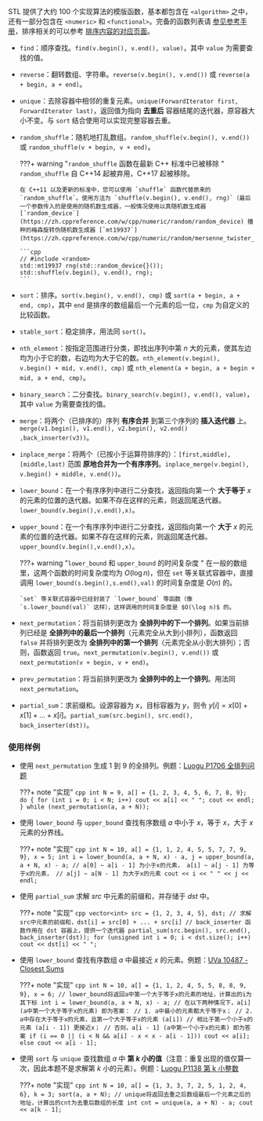 STL 提供了大约 100 个实现算法的模版函数，基本都包含在 `<algorithm>` 之中，还有一部分包含在 `<numeric>` 和 `<functional>`。完备的函数列表请 [参见参考手册](https://zh.cppreference.com/w/cpp/algorithm)，排序相关的可以参考 [排序内容的对应页面](../../basic/stl-sort.md)。

-   `find`：顺序查找。`find(v.begin(), v.end(), value)`，其中 `value` 为需要查找的值。

-   `reverse`：翻转数组、字符串。`reverse(v.begin(), v.end())` 或 `reverse(a + begin, a + end)`。

-   `unique`：去除容器中相邻的重复元素。`unique(ForwardIterator first, ForwardIterator last)`，返回值为指向 **去重后** 容器结尾的迭代器，原容器大小不变。与 `sort` 结合使用可以实现完整容器去重。

-   `random_shuffle`：随机地打乱数组。`random_shuffle(v.begin(), v.end())` 或 `random_shuffle(v + begin, v + end)`。

    ???+ warning "`random_shuffle` 函数在最新 C++ 标准中已被移除 "
        `random_shuffle` 自 C++14 起被弃用，C++17 起被移除。
        
        在 C++11 以及更新的标准中，您可以使用 `shuffle` 函数代替原来的 `random_shuffle`。使用方法为 `shuffle(v.begin(), v.end(), rng)`（最后一个参数传入的是使用的随机数生成器，一般情况使用以真随机数生成器 [`random_device`](https://zh.cppreference.com/w/cpp/numeric/random/random_device) 播种的梅森旋转伪随机数生成器 [`mt19937`](https://zh.cppreference.com/w/cpp/numeric/random/mersenne_twister_engine)）。
        
        ```cpp
        // #include <random>
        std::mt19937 rng(std::random_device{}());
        std::shuffle(v.begin(), v.end(), rng);
        ```

-   `sort`：排序。`sort(v.begin(), v.end(), cmp)` 或 `sort(a + begin, a + end, cmp)`，其中 `end` 是排序的数组最后一个元素的后一位，`cmp` 为自定义的比较函数。

-   `stable_sort`：稳定排序，用法同 `sort()`。

-   `nth_element`：按指定范围进行分类，即找出序列中第 $n$ 大的元素，使其左边均为小于它的数，右边均为大于它的数。`nth_element(v.begin(), v.begin() + mid, v.end(), cmp)` 或 `nth_element(a + begin, a + begin + mid, a + end, cmp)`。

-   `binary_search`：二分查找。`binary_search(v.begin(), v.end(), value)`，其中 `value` 为需要查找的值。

-   `merge`：将两个（已排序的）序列 **有序合并** 到第三个序列的 **插入迭代器** 上。`merge(v1.begin(), v1.end(), v2.begin(), v2.end() ,back_inserter(v3))`。

-   `inplace_merge`：将两个（已按小于运算符排序的）：`[first,middle), [middle,last)` 范围 **原地合并为一个有序序列**。`inplace_merge(v.begin(), v.begin() + middle, v.end())`。

-   `lower_bound`：在一个有序序列中进行二分查找，返回指向第一个 **大于等于**  $x$ 的元素的位置的迭代器。如果不存在这样的元素，则返回尾迭代器。`lower_bound(v.begin(),v.end(),x)`。

-   `upper_bound`：在一个有序序列中进行二分查找，返回指向第一个 **大于**  $x$ 的元素的位置的迭代器。如果不存在这样的元素，则返回尾迭代器。`upper_bound(v.begin(),v.end(),x)`。

    ???+ warning "`lower_bound` 和 `upper_bound` 的时间复杂度 "
        在一般的数组里，这两个函数的时间复杂度均为 $O(\log n)$，但在 `set` 等关联式容器中，直接调用 `lower_bound(s.begin(),s.end(),val)` 的时间复杂度是 $O(n)$ 的。
        
        `set` 等关联式容器中已经封装了 `lower_bound` 等函数（像 `s.lower_bound(val)` 这样），这样调用的时间复杂度是 $O(\log n)$ 的。

-   `next_permutation`：将当前排列更改为 **全排列中的下一个排列**。如果当前排列已经是 **全排列中的最后一个排列**（元素完全从大到小排列），函数返回 `false` 并将排列更改为 **全排列中的第一个排列**（元素完全从小到大排列）；否则，函数返回 `true`。`next_permutation(v.begin(), v.end())` 或 `next_permutation(v + begin, v + end)`。

-   `prev_permutation`：将当前排列更改为 **全排列中的上一个排列**。用法同 `next_permutation`。

-   `partial_sum`：求前缀和。设源容器为 $x$，目标容器为 $y$，则令 $y[i]=x[0]+x[1]+\dots+x[i]$。`partial_sum(src.begin(), src.end(), back_inserter(dst))`。

### 使用样例

-   使用 `next_permutation` 生成 $1$ 到 $9$ 的全排列。例题：[Luogu P1706 全排列问题](https://www.luogu.com.cn/problem/P1706)

    ???+ note "实现"
        ```cpp
        int N = 9, a[] = {1, 2, 3, 4, 5, 6, 7, 8, 9};
        do {
          for (int i = 0; i < N; i++) cout << a[i] << " ";
          cout << endl;
        } while (next_permutation(a, a + N));
        ```
-   使用 `lower_bound` 与 `upper_bound` 查找有序数组 $a$ 中小于 $x$，等于 $x$，大于 $x$ 元素的分界线。

    ???+ note "实现"
        ```cpp
        int N = 10, a[] = {1, 1, 2, 4, 5, 5, 7, 7, 9, 9}, x = 5;
        int i = lower_bound(a, a + N, x) - a, j = upper_bound(a, a + N, x) - a;
        // a[0] ~ a[i - 1] 为小于x的元素， a[i] ~ a[j - 1] 为等于x的元素，
        // a[j] ~ a[N - 1] 为大于x的元素
        cout << i << " " << j << endl;
        ```
-   使用 `partial_sum` 求解 $src$ 中元素的前缀和，并存储于 $dst$ 中。

    ???+ note "实现"
        ```cpp
        vector<int> src = {1, 2, 3, 4, 5}, dst;
        // 求解src中元素的前缀和，dst[i] = src[0] + ... + src[i]
        // back_inserter 函数作用在 dst 容器上，提供一个迭代器
        partial_sum(src.begin(), src.end(), back_inserter(dst));
        for (unsigned int i = 0; i < dst.size(); i++) cout << dst[i] << " ";
        ```
-   使用 `lower_bound` 查找有序数组 $a$ 中最接近 $x$ 的元素。例题：[UVa 10487 - Closest Sums](https://vjudge.net/problem/UVA-10487)

    ???+ note "实现"
        ```cpp
        int N = 10, a[] = {1, 1, 2, 4, 5, 5, 8, 8, 9, 9}, x = 6;
        // lower_bound将返回a中第一个大于等于x的元素的地址，计算出的i为其下标
        int i = lower_bound(a, a + N, x) - a;
        // 在以下两种情况下，a[i] (a中第一个大于等于x的元素) 即为答案：
        // 1. a中最小的元素都大于等于x；
        // 2. a中存在大于等于x的元素，且第一个大于等于x的元素 (a[i])
        // 相比于第一个小于x的元素 (a[i - 1]) 更接近x；
        // 否则，a[i - 1] (a中第一个小于x的元素) 即为答案
        if (i == 0 || (i < N && a[i] - x < x - a[i - 1]))
          cout << a[i];
        else
          cout << a[i - 1];
        ```
-   使用 `sort` 与 `unique` 查找数组 $a$ 中 **第 $k$ 小的值**（注意：重复出现的值仅算一次，因此本题不是求解第 $k$ 小的元素）。例题：[Luogu P1138 第 k 小整数](https://www.luogu.com.cn/problem/P1138)

    ???+ note "实现"
        ```cpp
        int N = 10, a[] = {1, 3, 3, 7, 2, 5, 1, 2, 4, 6}, k = 3;
        sort(a, a + N);
        // unique将返回去重之后数组最后一个元素之后的地址，计算出的cnt为去重后数组的长度
        int cnt = unique(a, a + N) - a;
        cout << a[k - 1];
        ```
